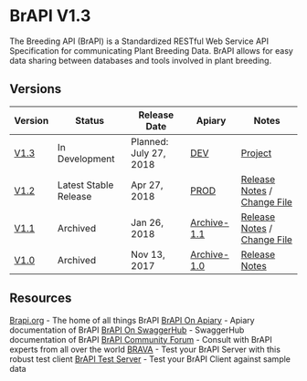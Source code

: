 # BrAPI V1.3
The Breeding API (BrAPI) is a Standardized RESTful Web Service API Specification for communicating Plant Breeding Data. BrAPI allows for easy data sharing between databases and tools involved in plant breeding.

## Versions
Version | Status | Release Date | Apiary | Notes
--|--|--|--|--
[V1.3](https://github.com/plantbreeding/API/tree/master) | In Development        | Planned: July 27, 2018 |   [DEV](https://brapidev.docs.apiary.io/#)               | [Project](https://github.com/plantbreeding/API/projects/3)
[V1.2](https://github.com/plantbreeding/API/tree/V1.2)   | Latest Stable Release | Apr 27, 2018           |   [PROD](https://brapi.docs.apiary.io/#)                 | [Release Notes](https://github.com/plantbreeding/API/releases/tag/V1.2) / [Change File](https://github.com/plantbreeding/API/files/1964628/BrAPI_V1-2_Release_Notes.xlsx)
[V1.1](https://github.com/plantbreeding/API/tree/V1.1)   | Archived              | Jan 26, 2018           |   [Archive-1.1](https://brapiarchive11.docs.apiary.io/#) | [Release Notes](https://github.com/plantbreeding/API/releases/tag/V1.1) / [Change File](https://github.com/plantbreeding/API/files/1668289/BrAPI_V1-1_Release_Notes.xlsx)
[V1.0](https://github.com/plantbreeding/API/tree/V1.0)   | Archived              | Nov 13, 2017           |   [Archive-1.0](https://brapiarchive10.docs.apiary.io/#) | [Release Notes](https://github.com/plantbreeding/API/releases/tag/V1.0)

## Resources
[Brapi.org](https://brapi.org) - The home of all things BrAPI
[BrAPI On Apiary](https://brapi.docs.apiary.io/#) - Apiary documentation of BrAPI
[BrAPI On SwaggerHub](https://app.swaggerhub.com/apis/PlantBreedingAPI/BrAPI) - SwaggerHub documentation of BrAPI
[BrAPI Community Forum](https://forum.brapi.org) - Consult with BrAPI experts from all over the world
[BRAVA](https://brava) - Test your BrAPI Server with this robust test client
[BrAPI Test Server](https://test-server.brapi.org) - Test your BrAPI Client against sample data

